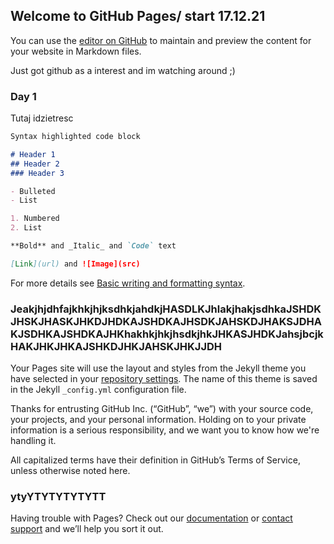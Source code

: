 ## Welcome to GitHub Pages/ start 17.12.21

You can use the [editor on GitHub](https://github.com/JanKoss/www/edit/gh-pages/index.md) to maintain and preview the content for your website in Markdown files.

Just got github as a interest and im watching around ;)

### Day 1

Tutaj idzietresc 

```markdown
Syntax highlighted code block

# Header 1
## Header 2
### Header 3

- Bulleted
- List

1. Numbered
2. List

**Bold** and _Italic_ and `Code` text

[Link](url) and ![Image](src)
```

For more details see [Basic writing and formatting syntax](https://docs.github.com/en/github/writing-on-github/getting-started-with-writing-and-formatting-on-github/basic-writing-and-formatting-syntax).

### JeakjhjdhfajkhkjhjksdhkjahdkjHASDLKJhlakjhakjsdhkaJSHDKJHSKJHASKJHKDJHDKAJSHDKAJHSDKJAHSKDJHAKSJDHAKJSDHKAJSHDKAJHKhakhkjhkjhsdkjhkJHKASJHDKJahsjbcjkHAKJHKJHKAJSHKDJHKJAHSKJHKJJDH

Your Pages site will use the layout and styles from the Jekyll theme you have selected in your [repository settings](https://github.com/JanKoss/www/settings/pages). The name of this theme is saved in the Jekyll `_config.yml` configuration file.


Thanks for entrusting GitHub Inc. (“GitHub”, “we”) with your source code, your projects, and your personal information. Holding on to your private information is a serious responsibility, and we want you to know how we're handling it.

All capitalized terms have their definition in GitHub’s Terms of Service, unless otherwise noted here.





### ytyYTYTYTYTYTT

Having trouble with Pages? Check out our [documentation](https://docs.github.com/categories/github-pages-basics/) or [contact support](https://support.github.com/contact) and we’ll help you sort it out.
